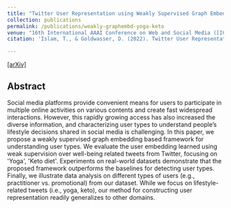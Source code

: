 ```yaml
---
title: "Twitter User Representation using Weakly Supervised Graph Embedding"
collection: publications
permalink: /publications/weakly-graphembd-yoga-keto
venue: "16th International AAAI Conference on Web and Social Media ([ICWSM-2022](https://www.icwsm.org/2022/index.html/))"
citation: 'Islam, T., & Goldwasser, D. (2022). Twitter User Representation Using Weakly Supervised Graph Embedding. Proceedings of the International AAAI Conference on Web and Social Media. (To appear)'

--- 
```

[[arXiv]](https://arxiv.org/pdf/2108.08988.pdf)

## Abstract
Social media platforms provide convenient means for users to participate in multiple online activities on various contents and create fast widespread interactions. However, this rapidly growing access has also increased the diverse information, and characterizing user types to understand people’s lifestyle decisions shared in social media is challenging. In this paper, we propose a weakly supervised graph embedding based framework for understanding user types. We evaluate the user embedding learned using weak supervision over well-being related tweets from Twitter, focusing on 'Yoga', 'Keto diet'.  Experiments on real-world datasets demonstrate that the proposed framework outperforms the baselines for detecting user types. Finally, we illustrate data analysis on different types of users (e.g., practitioner vs. promotional) from our dataset. While we focus on lifestyle-related tweets (i.e., yoga, keto), our method for constructing user representation readily generalizes to other domains.
